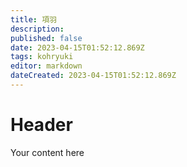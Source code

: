 ```yaml
---
title: 項羽
description: 
published: false
date: 2023-04-15T01:52:12.869Z
tags: kohryuki
editor: markdown
dateCreated: 2023-04-15T01:52:12.869Z
---
```


# Header
Your content here